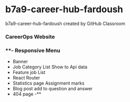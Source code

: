 # b7a9-career-hub-fardoush
b7a9-career-hub-fardoush created by GitHub Classroom


### CareerOps **Website**

### **- Responsive Menu
- Banner
- Job Category List Show to Api data
- Feature job List 
- React Router
- Statistics page Assignment marks
- Blog post add to question and answer
- 404 page
-** 

